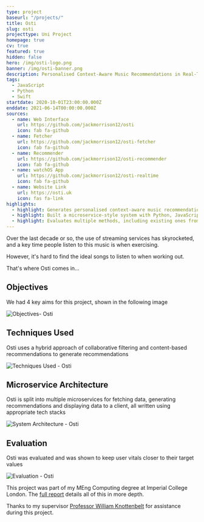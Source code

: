 ```yaml
---
type: project
baseurl: "/projects/"
title: Osti
slug: osti
projecttype: Uni Project
homepage: true
cv: true
featured: true
hidden: false
hero: /img/osti-logo.png
banner: /img/osti-banner.png
description: Personalised Context-Aware Music Recommendations in Real-Time
tags:
  - JavaScript
  - Python
  - Swift
startdate: 2020-10-01T23:00:00.000Z
enddate: 2021-06-14T00:00:00.000Z
sources:
  - name: Web Interface
    url: https://github.com/jackmorrison12/osti
    icon: fab fa-github
  - name: Fetcher
    url: https://github.com/jackmorrison12/osti-fetcher
    icon: fab fa-github
  - name: Recommender
    url: https://github.com/jackmorrison12/osti-recommender
    icon: fab fa-github
  - name: watchOS App
    url: https://github.com/jackmorrison12/osti-realtime
    icon: fab fa-github
  - name: Website Link
    url: https://osti.uk
    icon: fas fa-link
highlights:
  - highlight: Generates personalised context-aware music recommendations in real-time
  - highlight: Built a microservice-style system with Python, JavaScript and Swift services
  - highlight: Evaluates multiple methods, including existing ones from literature
---
```


<div class="intro">

Over the last decade or so, the use of streaming services has skyrocketed, and a key time people listen to this music is when exercising.

However, it's hard to find the ideal songs to listen to when working out.

That's where Osti comes in...

</div>

<div class="row">
  <div class="left">

## Objectives

 We had 4 key aims for this project, shown in the following image

  </div>
  <div class="right">

![Objectives- Osti](/img/osti-1.png "Objectives - Osti")

  </div>
</div>
<div class="row">
  <div class="left">

## Techniques Used

Osti uses a hybrid approach of <span class="highlight">collaborative filtering</span> and <span class="highlight">content-based recommendations</span> to generate recommendations

  </div>
  <div class="right">

![Techniques Used - Osti](/img/osti-4.png "Techniques Used - Osti")

  </div>
</div>
<div class="row">
  <div class="left">

## Microservice Architecture

Osti is split into multiple microservices for fetching data, generating recommendations and displaying data to a client, all written using appropriate tech stacks

  </div>
  <div class="right">

![System Architecture - Osti](/img/osti-2.png "System Architecture - Osti")

  </div>
</div>
<div class="row">
  <div class="left">

## Evaluation

Osti was evaluated and was shown to keep user vitals closer to their target values

  </div>
  <div class="right">

![Evaluation - Osti](/img/osti-3.png "Evaluation - Osti")

  </div>
</div>


This project was part of my MEng Computing degree at Imperial College London. The [full report](/files/osti-report.pdf) details all of this in more depth.

Thanks to my supervisor [Professor William Knottenbelt](https://www.imperial.ac.uk/people/w.knottenbelt) for assistance during this project.
